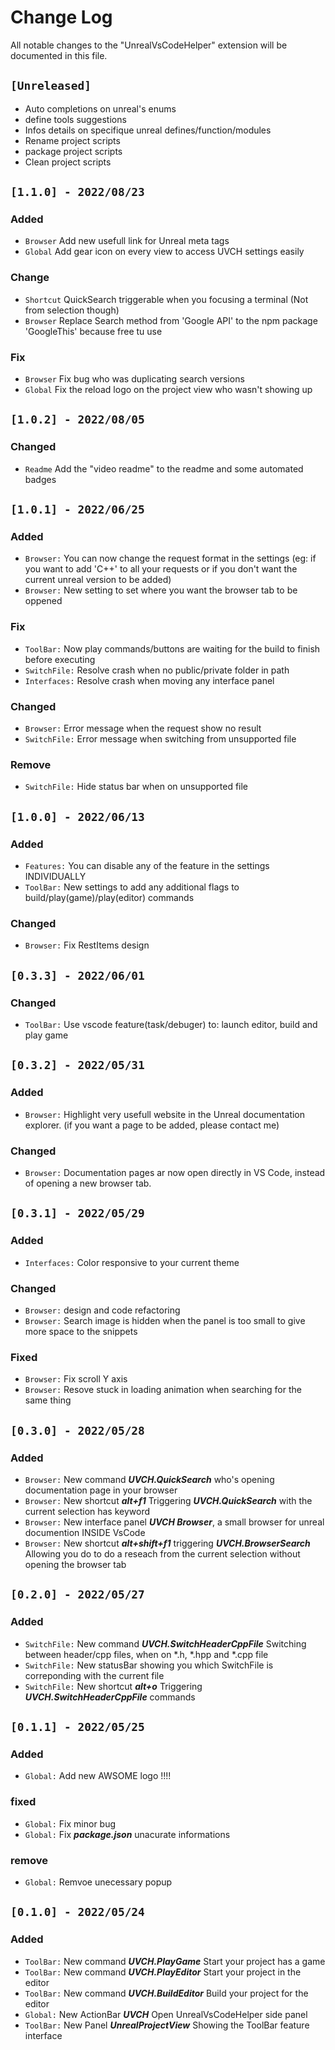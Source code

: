 # Change Log

All notable changes to the "UnrealVsCodeHelper" extension will be documented in this file.

## `[Unreleased]`
- Auto completions on unreal's enums
- define tools suggestions
- Infos details on specifique unreal defines/function/modules
- Rename project scripts
- package project scripts
- Clean project scripts

## `[1.1.0] - 2022/08/23`

### Added
- `Browser` Add new usefull link for Unreal meta tags
- `Global` Add gear icon on every view to access UVCH settings easily

### Change
- `Shortcut` QuickSearch triggerable when you focusing a terminal (Not from selection though)
- `Browser` Replace Search method from 'Google API' to the npm package 'GoogleThis' because free tu use

### Fix
- `Browser` Fix bug who was duplicating search versions
- `Global` Fix the reload logo on the project view who wasn't showing up

## `[1.0.2] - 2022/08/05`

### Changed
- `Readme` Add the "video readme" to the readme and some automated badges

## `[1.0.1] - 2022/06/25`
### Added
- `Browser:` You can now change the request format in the settings (eg: if you want to add 'C++' to all your requests or if you don't want the current unreal version to be added)
- `Browser:` New setting to set where you want the browser tab to be oppened

### Fix
- `ToolBar:` Now play commands/buttons are waiting for the build to finish before executing
- `SwitchFile:` Resolve crash when no public/private folder in path
- `Interfaces:` Resolve crash when moving any interface panel

### Changed
- `Browser:` Error message when the request show no result
- `SwitchFile:` Error message when switching from unsupported file

### Remove
- `SwitchFile:` Hide status bar when on unsupported file

## `[1.0.0] - 2022/06/13`
### Added
- `Features:` You can disable any of the feature in the settings INDIVIDUALLY
- `ToolBar:` New settings to add any additional flags to build/play(game)/play(editor) commands

### Changed
- `Browser:` Fix RestItems design

## `[0.3.3] - 2022/06/01`
### Changed
- `ToolBar:` Use vscode feature(task/debuger) to: launch editor, build and play game

## `[0.3.2] - 2022/05/31`
### Added
- `Browser:` Highlight very usefull website in the Unreal documentation explorer. (if you want a page to be added, please contact me)

### Changed
- `Browser:` Documentation pages ar now open directly in VS Code, instead of opening a new browser tab.


## `[0.3.1] - 2022/05/29`
### Added
- `Interfaces:` Color responsive to your current theme

### Changed
- `Browser:` design and code refactoring
- `Browser:` Search image is hidden when the panel is too small to give more space to the snippets

### Fixed
- `Browser:` Fix scroll Y axis
- `Browser:` Resove stuck in loading animation when searching for the same thing

## `[0.3.0] - 2022/05/28`
### Added
- `Browser:` New command ***UVCH.QuickSearch*** who's opening documentation page in your browser
- `Browser:` New shortcut ***alt+f1*** Triggering ***UVCH.QuickSearch*** with the current selection has keyword
- `Browser:` New interface panel ***UVCH Browser***, a small browser for unreal documention INSIDE VsCode
- `Browser:` New shortcut ***alt+shift+f1*** triggering ***UVCH.BrowserSearch*** Allowing you do to do a reseach from the current selection without opening the browser tab

## `[0.2.0] - 2022/05/27`
### Added
- `SwitchFile:` New command ***UVCH.SwitchHeaderCppFile*** Switching between header/cpp files, when on *.h, *.hpp and *.cpp file
- `SwitchFile:` New statusBar showing you which SwitchFile is correponding with the current file
- `SwitchFile:` New shortcut ***alt+o*** Triggering ***UVCH.SwitchHeaderCppFile*** commands

## `[0.1.1] - 2022/05/25`
### Added
- `Global:` Add new AWSOME logo !!!!

### fixed
- `Global:` Fix minor bug
- `Global:` Fix ***package.json*** unacurate informations

### remove
- `Global:` Remvoe unecessary popup

## `[0.1.0] - 2022/05/24`
### Added
- `ToolBar:` New command ***UVCH.PlayGame*** Start your project has a game
- `ToolBar:` New command ***UVCH.PlayEditor*** Start your project in the editor
- `ToolBar:` New command ***UVCH.BuildEditor*** Build your project for the editor
- `Global:` New ActionBar ***UVCH*** Open UnrealVsCodeHelper side panel
- `ToolBar:` New Panel ***UnrealProjectView*** Showing the ToolBar feature interface
